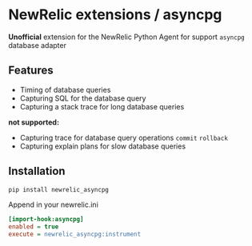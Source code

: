 # NewRelic extensions / asyncpg

**Unofficial** extension for the NewRelic Python Agent for support `asyncpg` database adapter

## Features

* Timing of database queries
* Capturing SQL for the database query
* Capturing a stack trace for long database queries

**not supported:**

* Capturing trace for database query operations `commit` `rollback`
* Capturing explain plans for slow database queries


## Installation

```bash
pip install newrelic_asyncpg
```

Append in your newrelic.ini

```ini
[import-hook:asyncpg]
enabled = true
execute = newrelic_asyncpg:instrument
```

